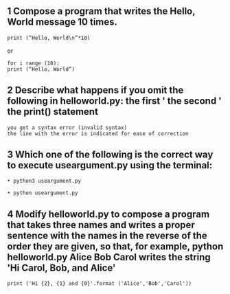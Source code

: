 ## 1 Compose a program that writes the Hello, World message 10 times. 

	print (“Hello, World\n”*10)        

or
	
	for i range (10):
	print (“Hello, World”)

## 2 Describe what happens if you omit the following in helloworld.py: the first ' the second ' the print() statement

	you get a syntax error (invalid syntax)
	the line with the error is indicated for ease of correction


## 3  Which one of the following is the correct way to execute useargument.py using the terminal: 
	• python3 useargument.py 

	• python useargument.py 
	


## 4 Modify helloworld.py to compose a program that takes three names and writes a proper sentence with the names in the reverse of the order they are given, so that, for example, python helloworld.py Alice Bob Carol writes the string 'Hi Carol, Bob, and Alice'

	print ('Hi {2}, {1} and {0}'.format ('Alice','Bob','Carol'))